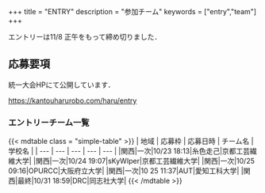 +++
title = "ENTRY"
description = "参加チーム"
keywords = ["entry","team"]
+++


エントリーは11/8 正午をもって締め切りました．  

## 応募要項
統一大会HPにて公開しています．

https://kantouharurobo.com/haru/entry

<!-- ## 今後の書類公開予定 --> 

### エントリーチーム一覧
{{< mdtable class = "simple-table" >}}
| 地域 | 応募枠 | 応募日時 | チーム名 | 学校名 |
| --- | --- | --- | --- | --- |
|関西|一次|10/23 18:13|糸色走己|京都工芸繊維大学|
|関西|一次|10/24 19:07|sKyWIper|京都工芸繊維大学|
|関西|一次|10/25 09:16|OPURCC|大阪府立大学|
|関西|一次|10 25 11:37|AUT|愛知工科大学|
|関西|最終|10/31 18:59|DRC|同志社大学|
{{< /mdtable >}}


